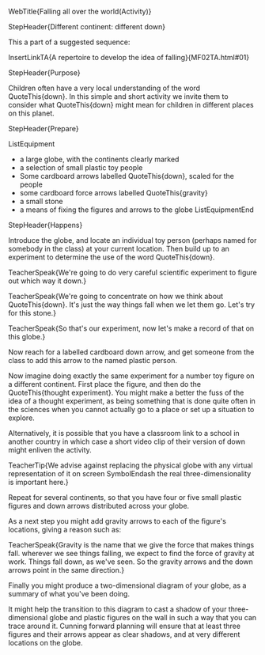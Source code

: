 WebTitle{Falling all over the world(Activity)}

StepHeader{Different continent: different down}

This a part of a suggested sequence:

InsertLinkTA{A repertoire to develop the idea of falling}{MF02TA.html#01}

StepHeader{Purpose}

Children often have a very local understanding of the word QuoteThis{down}. In this simple and short activity we invite them to consider what QuoteThis{down} might mean for children in different places on this planet.

StepHeader{Prepare}

ListEquipment
- a large globe, with the continents clearly marked
- a selection of small plastic toy people
- Some cardboard arrows labelled QuoteThis{down}, scaled for the people
- some cardboard force arrows labelled QuoteThis{gravity}
- a small stone
- a means of fixing the figures and arrows to the globe
ListEquipmentEnd

StepHeader{Happens}

Introduce the globe, and locate an individual toy person (perhaps named for somebody in the class) at your current location. Then build up to an experiment to determine the use of the word QuoteThis{down}.

TeacherSpeak{We&apos;re going to do very careful scientific experiment to figure out which way it down.}

TeacherSpeak{We&apos;re going to concentrate on how we think about QuoteThis{down}. It&apos;s just the way things fall when we let them go. Let&apos;s try for this stone.}

TeacherSpeak{So that&apos;s our experiment, now let&apos;s make a record of that on this globe.}

Now reach for a labelled cardboard down arrow, and get someone from the class to add this arrow to the named plastic person.

Now imagine doing exactly the same experiment for a number toy figure on a different continent. First place the figure, and then do the QuoteThis{thought experiment}. You might make a better the fuss of the idea of a thought experiment, as being something that is done quite often in the sciences when you cannot actually go to a place or set up a situation to explore.

Alternatively, it is possible that you have a classroom link to a school in another country in which case a short video clip of their version of down might enliven the activity.

TeacherTip{We advise against replacing the physical globe with any virtual representation of it on screen SymbolEndash the real three-dimensionality is important here.}

Repeat for several continents, so that you have four or five small plastic figures and down arrows distributed across your globe.

As a next step you might add gravity arrows to each of the figure&apos;s locations, giving a reason such as:

TeacherSpeak{Gravity is the name that we give the force that makes things fall. wherever we see things falling, we expect to find the force of gravity at work. Things fall down, as we&apos;ve seen. So the gravity arrows and the down arrows point in the same direction.}

Finally you might produce a two-dimensional diagram of your globe, as a summary of what you&apos;ve been doing.

It might help the transition to this diagram to cast a shadow of your three-dimensional globe and plastic figures on the wall in such a way that you can trace around it. Cunning forward planning will ensure that at least three figures and their arrows appear as clear shadows, and at very different locations on the globe.


